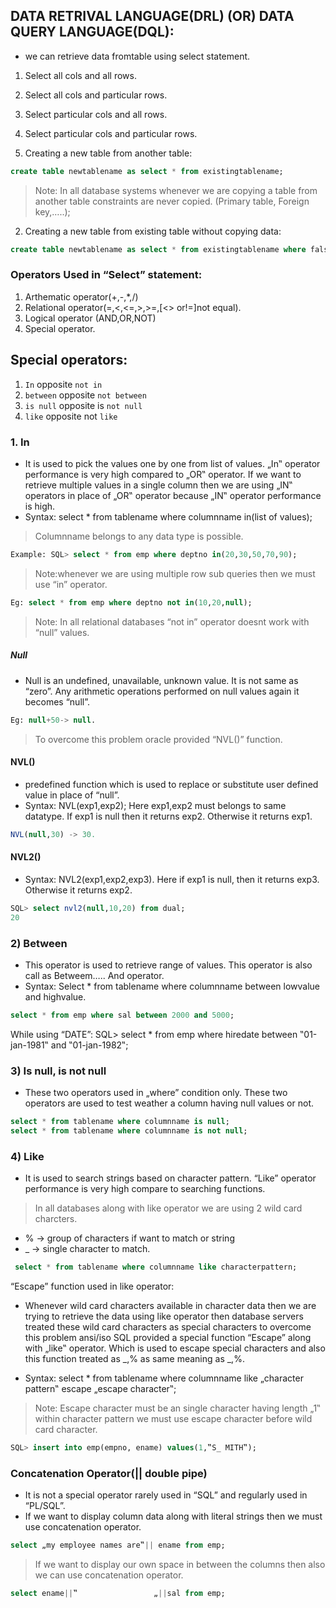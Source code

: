 ## DATA RETRIVAL LANGUAGE(DRL) (OR) DATA QUERY LANGUAGE(DQL): 
* we can retrieve data fromtable using select statement.  

1.	Select all cols and all rows. 
2.	Select all cols and particular rows. 
3.	Select particular cols and all rows. 
4.	Select particular cols and particular rows. 
 
1. Creating a new table from another table: 
```sql 
create table newtablename as select * from existingtablename; 
```
> Note: In all database systems whenever we are copying a table from another table constraints are never copied. (Primary table, Foreign key,…..); 
2. Creating a new table from existing table without copying data:
```sql 
create table newtablename as select * from existingtablename where falsecondition; 
```

### Operators Used in “Select” statement: 
1.	Arthematic operator(+,-,*,/) 
2.	Relational operator(=,<,<=,>,>=,[<> or!=]not equal). 
3.	Logical operator (AND,OR,NOT) 
4.	Special operator. 
 
## Special operators: 
1)	`In` opposite `not in` 
2)	`between` opposite `not between` 
3)	`is null` opposite is `not null` 
4)	`like` opposite not `like` 
 
### 1. In
* It is used to pick the values one by one from list of values. „In‟ operator performance is very high compared to „OR‟ operator. If we want to retrieve multiple values in a single column then we are using „IN‟ operators in place of „OR‟ operator because „IN‟ operator performance is high. 
* Syntax: select * from tablename where columnname in(list of values); 
> Columnname belongs to any data type is possible.
```sql  
Example: SQL> select * from emp where deptno in(20,30,50,70,90); 
 ```
> Note:whenever we are using multiple row sub queries then we must use “in” operator.
```sql  
Eg: select * from emp where deptno not in(10,20,null);
``` 
>Note: In all relational databases “not in” operator doesnt  work with “null” values. 

##### Null
* Null is an undefined, unavailable, unknown value. It is not same as “zero”. Any arithmetic operations performed on null values again it becomes “null”.
```sql 
Eg: null+50-> null. 
```
> To overcome this problem oracle provided “NVL()” function. 
#### NVL()
* predefined function which is used to replace or substitute user defined value in place of “null”. 
* Syntax: NVL(exp1,exp2); 
Here exp1,exp2 must belongs to same datatype. If exp1 is null then it returns exp2. Otherwise it returns exp1.
```sql  
NVL(null,30) -> 30. 
```
 
#### NVL2() 
* Syntax: NVL2(exp1,exp2,exp3). 
Here if exp1 is null, then it returns exp3. Otherwise it returns exp2. 
```sql 
SQL> select nvl2(null,10,20) from dual; 
20
``` 
 
### 2)	Between
* This operator is used to retrieve range of values. This operator is also call as Betweem….. And operator. 
* Syntax: Select * from tablename where columnname between lowvalue and highvalue. 
```sql 
select * from emp where sal between 2000 and 5000; 
```

While using “DATE”: 
SQL> select * from emp where hiredate between ‟01-jan-1981‟ and ‟01-jan-1982‟; 
 
### 3)	Is null, is not null
* These two operators used in „where” condition only. These two operators are used to test weather a column having null values or not. 
```sql 
select * from tablename where columnname is null; 
select * from tablename where columnname is not null;
``` 

### 4) Like
* It is used to search strings based on character pattern. “Like” operator performance is very high compare to searching functions. 
>In all databases along with like operator we are using 2 wild card charcters. 
 
* % -> group of characters if want to match or string 
* _ -> single character to match. 
```sql 
 select * from tablename where columnname like characterpattern; 
```

“Escape” function used in like operator: 
* Whenever wild card characters available in character data then we are trying to retrieve the data using like operator then database servers treated these wild card characters as special characters to overcome this problem ansi/iso SQL provided a special function “Escape” along with „like‟ operator. Which is used to escape special characters and also this function treated as _,% as same meaning as _,%.

* Syntax: select * from tablename where columnname like „character pattern‟ escape „escape character‟; 
>Note: Escape character must be an single character having length „1‟ within character pattern we must use escape character before wild card character. 
```sql 
SQL> insert into emp(empno, ename) values(1,‟S_ MITH‟);
``` 
 
### Concatenation Operator(|| double pipe)
* It is not a special operator rarely used in “SQL” and regularly used in “PL/SQL”. 
* If we want to display column data along with literal strings then we must use concatenation operator. 
```sql 
select „my employee names are‟|| ename from emp;
``` 
>If we want to display our own space in between the columns then also we can use concatenation operator. 
```sql  
select ename||‟                 „||sal from emp;
``` 
